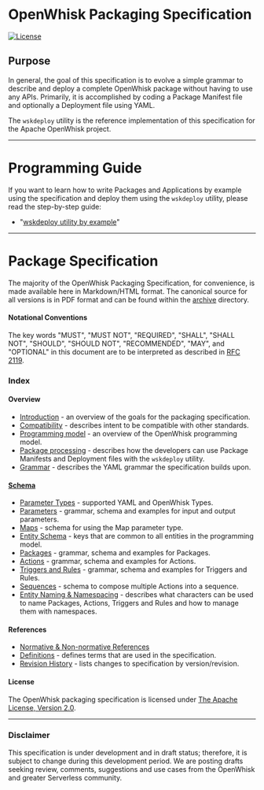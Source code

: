 <!--
#
# Licensed to the Apache Software Foundation (ASF) under one or more
# contributor license agreements.  See the NOTICE file distributed with
# this work for additional information regarding copyright ownership.
# The ASF licenses this file to You under the Apache License, Version 2.0
# (the "License"); you may not use this file except in compliance with
# the License.  You may obtain a copy of the License at
#
#     http://www.apache.org/licenses/LICENSE-2.0
#
# Unless required by applicable law or agreed to in writing, software
# distributed under the License is distributed on an "AS IS" BASIS,
# WITHOUT WARRANTIES OR CONDITIONS OF ANY KIND, either express or implied.
# See the License for the specific language governing permissions and
# limitations under the License.
#
-->

# OpenWhisk Packaging Specification

[![License](https://img.shields.io/badge/license-Apache--2.0-blue.svg)](http://www.apache.org/licenses/LICENSE-2.0)

## Purpose

In general, the goal of this specification is to evolve a simple grammar to describe and deploy a complete OpenWhisk package without having to use any APIs.  Primarily, it is accomplished by coding a Package Manifest file and optionally a Deployment file using YAML.

The ```wskdeploy``` utility is the reference implementation of this specification for the Apache OpenWhisk project.

---

# Programming Guide

If you want to learn how to write Packages and Applications by example using the specification and deploy them using the ```wskdeploy``` utility, please read the step-by-step guide:
- "[wskdeploy utility by example](../docs/programming_guide.md#wskdeploy-utility-by-example)"

---

# Package Specification

The majority of the OpenWhisk Packaging Specification, for convenience, is made available here in Markdown/HTML format. The canonical source for all versions is in PDF format and can be found within the [archive](archive) directory.

#### Notational Conventions

The key words "MUST", "MUST NOT", "REQUIRED", "SHALL", "SHALL NOT", "SHOULD", "SHOULD NOT", "RECOMMENDED", "MAY", and "OPTIONAL" in this document are to be interpreted as described in [RFC
2119](http://www.ietf.org/rfc/rfc2119.txt).

### Index

#### Overview
- [Introduction](html/spec_intro.md#introduction) - an overview of the goals for the packaging specification.
- [Compatibility](html/spec_intro.md#compatibility) - describes intent to be compatible with other standards.
- [Programming model](html/spec_programming_model.md#programming-model) - an overview of the OpenWhisk programming model.
- [Package processing](html/spec_package_processing.md#package-processing) - describes how the developers can use Package Manifests and Deployment files with the ```wskdeploy``` utility.
- [Grammar](html/spec_grammar.md#grammar) - describes the YAML grammar the specification builds upon.

#### [Schema](html/spec_schema.md#schema)
- [Parameter Types](html/spec_parameter_types.md#parameter-types) - supported YAML and OpenWhisk Types.
- [Parameters](html/spec_parameters.md#parameters) - grammar, schema and examples for input and output parameters.
- [Maps](html/spec_maps.md#map-schema) - schema for using the Map parameter type.
- [Entity Schema](html/spec_shared_entity_schema.md#shared-entity-schema) - keys that are common to all entities in the programming model.
- [Packages](html/spec_packages.md#packages) - grammar, schema and examples for Packages.
- [Actions](html/spec_actions.md#actions) - grammar, schema and examples for Actions.
- [Triggers and Rules](html/spec_trigger_rule.md#triggers-and-rules) - grammar, schema and examples for Triggers and Rules.
- [Sequences](html/spec_sequences.md#sequences) - schema to compose multiple Actions into a sequence.
- [Entity Naming & Namespacing](html/spec_entity_naming_and_namespacing.md#naming-and-namespacing) - describes what characters can be used to name Packages, Actions, Triggers and Rules and how to manage them with namespaces.

#### References
- [Normative & Non-normative References](html/spec_normative_refs.md)
- [Definitions](html/spec_definitions.md#definitions) - defines terms that are used in the specification.
- [Revision History](html/spec_history.md#revision-history) - lists changes to specification by version/revision.

#### License
The OpenWhisk packaging specification is licensed under [The Apache License,
Version 2.0](http://www.apache.org/licenses/LICENSE-2.0.html).

---

### Disclaimer
This specification is under development and in draft status; therefore, it is subject to change during this development period.  We are posting drafts seeking review, comments, suggestions and use cases from the OpenWhisk and greater Serverless community.
